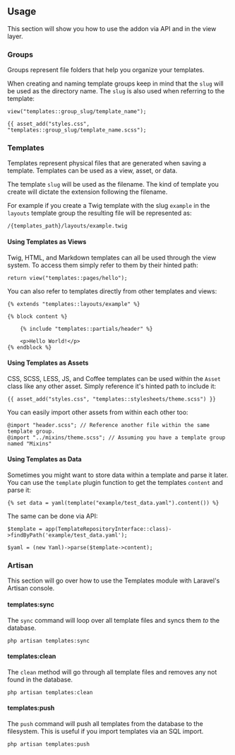 ## Usage[](#usage)

This section will show you how to use the addon via API and in the view layer.


### Groups[](#usage/groups)

Groups represent file folders that help you organize your templates.

When creating and naming template groups keep in mind that the `slug` will be used as the directory name. The `slug` is also used when referring to the template:

    view("templates::group_slug/template_name");

    {{ asset_add("styles.css", "templates::group_slug/template_name.scss");


### Templates[](#usage/templates)

Templates represent physical files that are generated when saving a template. Templates can be used as a view, asset, or data.

The template `slug` will be used as the filename. The kind of template you create will dictate the extension following the filename.

For example if you create a Twig template with the slug `example` in the `layouts` template group the resulting file will be represented as:

    /{templates_path}/layouts/example.twig


#### Using Templates as Views[](#usage/templates/using-templates-as-views)

Twig, HTML, and Markdown templates can all be used through the view system. To access them simply refer to them by their hinted path:

    return view("templates::pages/hello");

You can also refer to templates directly from other templates and views:

    {% extends "templates::layouts/example" %}

    {% block content %}

        {% include "templates::partials/header" %}

        <p>Hello World!</p>
    {% endblock %}


#### Using Templates as Assets[](#usage/templates/using-templates-as-assets)

CSS, SCSS, LESS, JS, and Coffee templates can be used within the `Asset` class like any other asset. Simply reference it's hinted path to include it:

    {{ asset_add("styles.css", "templates::stylesheets/theme.scss") }}

You can easily import other assets from within each other too:

    @import "header.scss"; // Reference another file within the same template group.
    @import "../mixins/theme.scss"; // Assuming you have a template group named "Mixins"


#### Using Templates as Data[](#usage/templates/using-templates-as-data)

Sometimes you might want to store data within a template and parse it later. You can use the `template` plugin function to get the templates `content` and parse it:

    {% set data = yaml(template("example/test_data.yaml").content()) %}

The same can be done via API:

    $template = app(TemplateRepositoryInterface::class)->findByPath('example/test_data.yaml');

    $yaml = (new Yaml)->parse($template->content);


### Artisan[](#usage/artisan)

This section will go over how to use the Templates module with Laravel's Artisan console.


#### templates:sync[](#usage/artisan/templates-sync)

The `sync` command will loop over all template files and syncs them _to_ the database.

    php artisan templates:sync


#### templates:clean[](#usage/artisan/templates-clean)

The `clean` method will go through all template files and removes any not found in the database.

    php artisan templates:clean


#### templates:push[](#usage/artisan/templates-push)

The `push` command will push all templates from the database to the filesystem. This is useful if you import templates via an SQL import.

    php artisan templates:push
